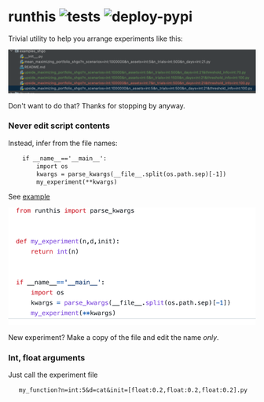 # runthis ![tests](https://github.com/microprediction/runthis/workflows/tests/badge.svg) ![deploy-pypi](https://github.com/microprediction/runthis/workflows/deploy-pypi/badge.svg)

Trivial utility to help you arrange experiments like this: 

![](https://github.com/microprediction/runthis/blob/main/images/directory.png)



Don't want to do that? Thanks for stopping by anyway. 


### Never edit script contents
Instead, infer from the file names:

        if __name__=='__main__':
            import os
            kwargs = parse_kwargs(__file__.split(os.path.sep)[-1])
            my_experiment(**kwargs)



See [example](https://github.com/microprediction/runthis/blob/main/examples/mean_info_max_shgo%3Fn%3D5%26d%3Dcat%26init%3D%5B0.2%2C0.2%2C0.2%5D.py)

![](https://github.com/microprediction/runthis/blob/main/images/run_this.png)


New experiment? Make a copy of the file and edit the name *only*. 


### Int, float arguments
Just call the experiment file 

       my_function?n=int:5&d=cat&init=[float:0.2,float:0.2,float:0.2].py


